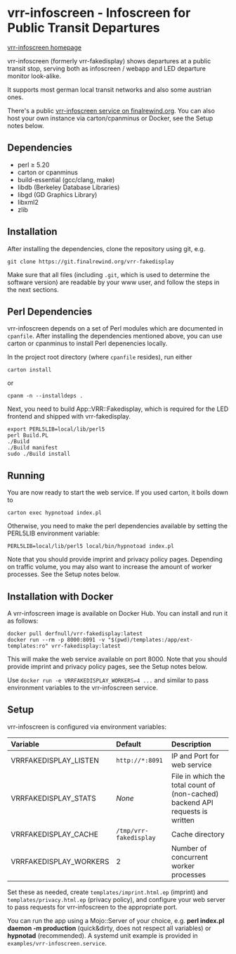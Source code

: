# vrr-infoscreen - Infoscreen for Public Transit Departures

[vrr-infoscreen homepage](https://finalrewind.org/projects/vrr-fakedisplay/)

vrr-infoscreen (formerly vrr-fakedisplay) shows departures at a public transit
stop, serving both as infoscreen / webapp and LED departure monitor look-alike.

It supports most german local transit networks and also some austrian ones.

There's a public [vrr-infoscreen service on
finalrewind.org](https://vrrf.finalrewind.org/). You can also host your own
instance via carton/cpanminus or Docker, see the Setup notes below.

## Dependencies

 * perl ≥ 5.20
 * carton or cpanminus
 * build-essential (gcc/clang, make)
 * libdb (Berkeley Database Libraries)
 * libgd (GD Graphics Library)
 * libxml2
 * zlib

## Installation

After installing the dependencies, clone the repository using git, e.g.

```
git clone https://git.finalrewind.org/vrr-fakedisplay
```

Make sure that all files (including `.git`, which is used to determine the
software version) are readable by your www user, and follow the steps in the
next sections.

## Perl Dependencies

vrr-infoscreen depends on a set of Perl modules which are documented in
`cpanfile`. After installing the dependencies mentioned above, you can use
carton or cpanminus to install Perl depenencies locally.

In the project root directory (where `cpanfile` resides), run either

```
carton install
```

or

```
cpanm -n --installdeps .
```

Next, you need to build App::VRR::Fakedisplay, which is required for the LED
frontend and shipped with vrr-fakedisplay.

```
export PERL5LIB=local/lib/perl5
perl Build.PL
./Build
./Build manifest
sudo ./Build install
```

## Running

You are now ready to start the web service. If you used carton, it boils
down to

```
carton exec hypnotoad index.pl
```

Otherwise, you need to make the perl dependencies available by setting the
PERL5LIB environment variable:

```
PERL5LIB=local/lib/perl5 local/bin/hypnotoad index.pl
```

Note that you should provide imprint and privacy policy pages. Depending on
traffic volume, you may also want to increase the amount of worker processes.
See the Setup notes below.

## Installation with Docker

A vrr-infoscreen image is available on Docker Hub. You can install and run it
as follows:

```
docker pull derfnull/vrr-fakedisplay:latest
docker run --rm -p 8000:8091 -v "$(pwd)/templates:/app/ext-templates:ro" vrr-fakedisplay:latest
```

This will make the web service available on port 8000.  Note that you should
provide imprint and privacy policy pages, see the Setup notes below.

Use `docker run -e VRRFAKEDISPLAY_WORKERS=4 ...` and similar to pass
environment variables to the vrr-infoscreen service.

## Setup

vrr-infoscreen is configured via environment variables:

| Variable | Default | Description |
| :------- | :------ | :---------- |
| VRRFAKEDISPLAY\_LISTEN | `http://*:8091` | IP and Port for web service |
| VRRFAKEDISPLAY\_STATS | _None_ | File in which the total count of (non-cached) backend API requests is written |
| VRRFAKEDISPLAY\_CACHE | `/tmp/vrr-fakedisplay` | Cache directory |
| VRRFAKEDISPLAY\_WORKERS | 2 | Number of concurrent worker processes |

Set these as needed, create `templates/imprint.html.ep` (imprint) and
`templates/privacy.html.ep` (privacy policy), and configure your web server to
pass requests for vrr-infoscreen to the appropriate port.

You can run the app using a Mojo::Server of your choice, e.g.  **perl
index.pl daemon -m production** (quick&dirty, does not respect all variables)
or **hypnotad** (recommended). A systemd unit example is provided in
`examples/vrr-infoscreen.service`.
